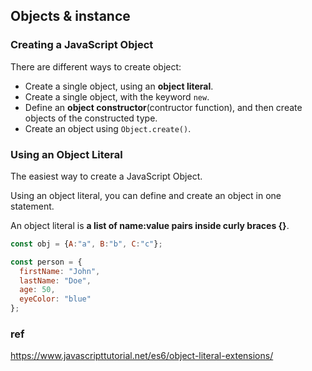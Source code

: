 ## Objects & instance

### Creating a JavaScript Object

There are different ways to create object:
- Create a single object, using an **object literal**.
- Create a single object, with the keyword `new`.
- Define an **object constructor**(contructor function), and then create objects of the constructed type.
- Create an object using `Object.create()`.


### Using an Object Literal
The easiest way to create a JavaScript Object.

Using an object literal, you can define and create an object in one statement.

An object literal is **a list of name:value pairs inside curly braces {}**.

```js
const obj = {A:"a", B:"b", C:"c"};

const person = {
  firstName: "John",
  lastName: "Doe",
  age: 50,
  eyeColor: "blue"
};
```



### ref
https://www.javascripttutorial.net/es6/object-literal-extensions/

